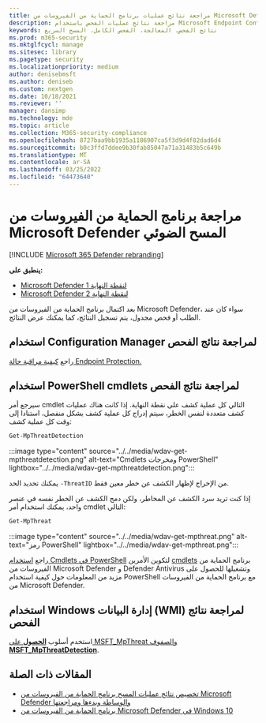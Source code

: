```yaml
---
title: مراجعة نتائج عمليات برنامج الحماية من الفيروسات من Microsoft Defender ضوئية
description: مراجعة نتائج عمليات الفحص باستخدام Microsoft Endpoint Configuration Manager أو Microsoft Intune أو تطبيق أمن Windows
keywords: نتائج الفحص، المعالجة، الفحص الكامل، المسح السريع
ms.prod: m365-security
ms.mktglfcycl: manage
ms.sitesec: library
ms.pagetype: security
ms.localizationpriority: medium
author: denisebmsft
ms.author: deniseb
ms.custom: nextgen
ms.date: 10/18/2021
ms.reviewer: ''
manager: dansimp
ms.technology: mde
ms.topic: article
ms.collection: M365-security-compliance
ms.openlocfilehash: 8727baa9bb1935a1186907ca5f3d9d4f82dad6d4
ms.sourcegitcommit: b0c3ffd7ddee9b30fab85047a71a31483b5c649b
ms.translationtype: MT
ms.contentlocale: ar-SA
ms.lasthandoff: 03/25/2022
ms.locfileid: "64473640"
---
```

# <a name="review-microsoft-defender-antivirus-scan-results"></a>مراجعة برنامج الحماية من الفيروسات من Microsoft Defender المسح الضوئي

[!INCLUDE [Microsoft 365 Defender rebranding](../../includes/microsoft-defender.md)]


**ينطبق على:**
- [Microsoft Defender لنقطة النهاية 1](https://go.microsoft.com/fwlink/p/?linkid=2154037)
- [Microsoft Defender لنقطة النهاية 2](https://go.microsoft.com/fwlink/p/?linkid=2154037)

بعد اكتمال برنامج الحماية من الفيروسات من Microsoft Defender، سواء كان عند الطلب أو فحص مجدول، يتم [](run-scan-microsoft-defender-antivirus.md) تسجيل النتائج، كما [](scheduled-catch-up-scans-microsoft-defender-antivirus.md)يمكنك عرض النتائج. 


## <a name="use-configuration-manager-to-review-scan-results"></a>استخدام Configuration Manager لمراجعة نتائج الفحص

راجع [كيفية مراقبة حالة Endpoint Protection.](/configmgr/protect/deploy-use/monitor-endpoint-protection)

## <a name="use-powershell-cmdlets-to-review-scan-results"></a>استخدام PowerShell cmdlets لمراجعة نتائج الفحص

سيرجع أمر cmdlet التالي كل عملية كشف على نقطة النهاية. إذا كانت هناك عمليات كشف متعددة لنفس الخطر، سيتم إدراج كل عملية كشف بشكل منفصل، استنادا إلى وقت كل عملية كشف:

```PowerShell
Get-MpThreatDetection
```

:::image type="content" source="../../media/wdav-get-mpthreatdetection.png" alt-text="Cmdlets ومخرجات PowerShell" lightbox="../../media/wdav-get-mpthreatdetection.png":::

يمكنك تحديد الحد `-ThreatID` من الإخراج لإظهار الكشف عن خطر معين فقط.

إذا كنت تريد سرد الكشف عن المخاطر، ولكن دمج الكشف عن الخطر نفسه في عنصر واحد، يمكنك استخدام أمر cmdlet التالي:

```PowerShell
Get-MpThreat
```

:::image type="content" source="../../media/wdav-get-mpthreat.png" alt-text="رمز PowerShell" lightbox="../../media/wdav-get-mpthreat.png":::

راجع [استخدام Cmdlets في PowerShell](use-powershell-cmdlets-microsoft-defender-antivirus.md) لتكوين الأمرين [cmdlets](/powershell/module/defender/) برنامج الحماية من الفيروسات من Microsoft Defender و Defender Antivirus وتشغيلها للحصول على مزيد من المعلومات حول كيفية استخدام PowerShell مع برنامج الحماية من الفيروسات من Microsoft Defender.

## <a name="use-windows-management-instruction-wmi-to-review-scan-results"></a>استخدام Windows إدارة البيانات (WMI) لمراجعة نتائج الفحص

استخدم أسلوب [**الحصول** على MSFT_MpThreat والصفوف **MSFT_MpThreatDetection**](/previous-versions/windows/desktop/defender/windows-defender-wmiv2-apis-portal).


## <a name="related-articles"></a>المقالات ذات الصلة

- [تخصيص نتائج عمليات المسح برنامج الحماية من الفيروسات من Microsoft Defender والوساطة وبدءها ومراجعتها](customize-run-review-remediate-scans-microsoft-defender-antivirus.md)
- [برنامج الحماية من الفيروسات من Microsoft Defender في Windows 10](microsoft-defender-antivirus-in-windows-10.md)
